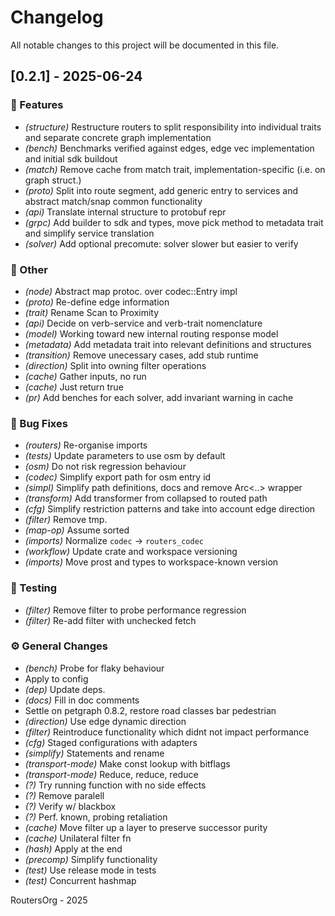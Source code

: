 # Changelog

All notable changes to this project will be documented in this file.

## [0.2.1] - 2025-06-24

### 🚀 Features

- *(structure)* Restructure routers to split responsibility into individual traits and separate concrete graph implementation
- *(bench)* Benchmarks verified against edges, edge vec implementation and initial sdk buildout
- *(match)* Remove cache from match trait, implementation-specific (i.e. on graph struct.)
- *(proto)* Split into route segment, add generic entry to services and abstract match/snap common functionality
- *(api)* Translate internal structure to protobuf repr
- *(grpc)* Add builder to sdk and types, move pick method to metadata trait and simplify service translation
- *(solver)* Add optional precomute: solver slower but easier to verify

### 💼 Other

- *(node)* Abstract map protoc. over codec::Entry impl
- *(proto)* Re-define edge information
- *(trait)* Rename Scan to Proximity
- *(api)* Decide on verb-service and verb-trait nomenclature
- *(model)* Working toward new internal routing response model
- *(metadata)* Add metadata trait into relevant definitions and structures
- *(transition)* Remove unecessary cases, add stub runtime
- *(direction)* Split into owning filter operations
- *(cache)* Gather inputs, no run
- *(cache)* Just return true
- *(pr)* Add benches for each solver, add invariant warning in cache

### 🐛 Bug Fixes

- *(routers)* Re-organise imports
- *(tests)* Update parameters to use osm by default
- *(osm)* Do not risk regression behaviour
- *(codec)* Simplify export path for osm entry id
- *(simpl)* Simplify path definitions, docs and remove Arc<..> wrapper
- *(transform)* Add transformer from collapsed to routed path
- *(cfg)* Simplify restriction patterns and take into account edge direction
- *(filter)* Remove tmp.
- *(map-op)* Assume sorted
- *(imports)* Normalize `codec` -> `routers_codec`
- *(workflow)* Update crate and workspace versioning
- *(imports)* Move prost and types to workspace-known version

### 🧪 Testing

- *(filter)* Remove filter to probe performance regression
- *(filter)* Re-add filter with unchecked fetch

### ⚙️ General Changes

- *(bench)* Probe for flaky behaviour
- Apply to config
- *(dep)* Update deps.
- *(docs)* Fill in doc comments
- Settle on petgraph 0.8.2, restore road classes bar pedestrian
- *(direction)* Use edge dynamic direction
- *(filter)* Reintroduce functionality which didnt not impact performance
- *(cfg)* Staged configurations with adapters
- *(simplify)* Statements and rename
- *(transport-mode)* Make const lookup with bitflags
- *(transport-mode)* Reduce, reduce, reduce
- *(?)* Try running function with no side effects
- *(?)* Remove paralell
- *(?)* Verify w/ blackbox
- *(?)* Perf. known, probing retaliation
- *(cache)* Move filter up a layer to preserve successor purity
- *(cache)* Unilateral filter fn
- *(hash)* Apply at the end
- *(precomp)* Simplify functionality
- *(test)* Use release mode in tests
- *(test)* Concurrent hashmap

RoutersOrg - 2025
